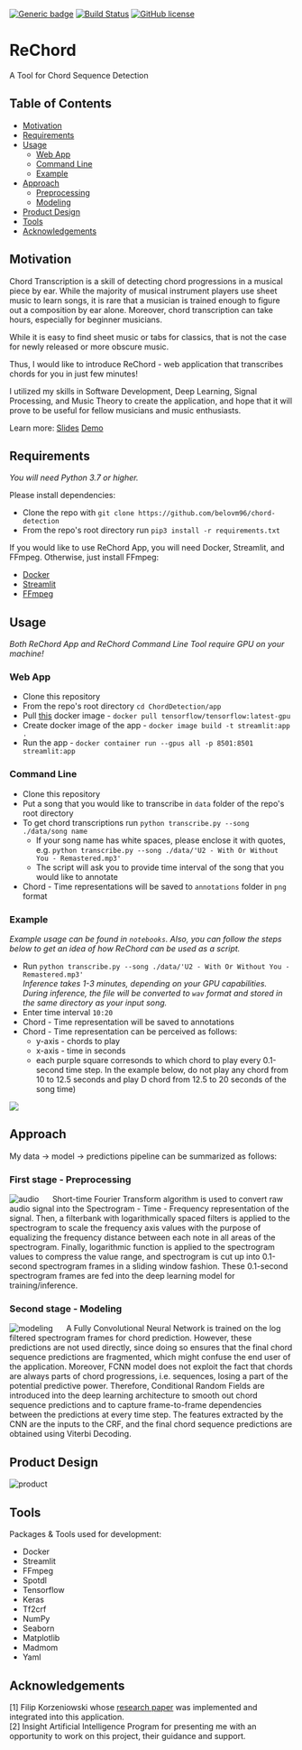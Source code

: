 [![Generic badge](https://img.shields.io/badge/Insight-Artificial%20Intelligence-lightgrey)](https://shields.io/)
[![Build Status](https://travis-ci.com/belovm96/chord-detection.svg?branch=master)](https://travis-ci.com/github/belovm96/chord-detection)
[![GitHub license](https://img.shields.io/github/license/belovm96/chord-detection)](https://github.com/belovm96/chord-detection/blob/master/LICENSE)
# ReChord
A Tool for Chord Sequence Detection

## Table of Contents  
- [Motivation](#Motivation)  
- [Requirements](#Requirements)  
- [Usage](#Usage)
    - [Web App](#web-app)
    - [Command Line](#command-line)
    - [Example](#Example)
- [Approach](#Approach)
    - [Preprocessing](#first-stage---preprocessing)
    - [Modeling](#second-stage---modeling)
- [Product Design](#product-design)
- [Tools](#Tools)
- [Acknowledgements](#Acknowledgements)


## Motivation
Chord Transcription is a skill of detecting chord progressions in a musical piece by ear. While the majority of musical instrument players use sheet music to learn songs, it is rare that a musician is trained enough to figure out a composition by ear alone. Moreover, chord transcription can take hours, especially for beginner musicians.

While it is easy to find sheet music or tabs for classics, that is not the case for newly released or more obscure music.

Thus, I would like to introduce ReChord - web application that transcribes chords for you in just few minutes! 

I utilized my skills in Software Development, Deep Learning, Signal Processing, and Music Theory to create the application, and hope that it will prove to be useful for fellow musicians and music enthusiasts.

Learn more: [Slides](https://docs.google.com/presentation/d/14M2gyLT41rfnpafnfzjeqVfVyiiaQKW5gx3dN0QmwBE/edit#slide=id.p)
[Demo](https://drive.google.com/file/d/1uvhqbAUlB80Brls5BFPFogwyL811ilBw/view?usp=sharing)

## Requirements
*You will need Python 3.7 or higher.*

Please install dependencies:
* Clone the repo with `git clone https://github.com/belovm96/chord-detection`
* From the repo's root directory run `pip3 install -r requirements.txt`


If you would like to use ReChord App, you will need Docker, Streamlit, and FFmpeg. Otherwise, just install FFmpeg:
* [Docker](https://docs.docker.com/get-docker/)
* [Streamlit](https://docs.streamlit.io/en/stable/installation.html)
* [FFmpeg](https://ffmpeg.org/download.html)


## Usage
*Both ReChord App and ReChord Command Line Tool require GPU on your machine!*
### Web App
  * Clone this repository
  * From the repo's root directory `cd ChordDetection/app`
  * Pull [this](https://hub.docker.com/layers/tensorflow/tensorflow/latest-gpu/images/sha256-37c7db66cc96481ac1ec43af2856ef65d3e664fd7f5df6b5e54855149f7f8594?context=explore) docker image - `docker pull tensorflow/tensorflow:latest-gpu`
  * Create docker image of the app - `docker image build -t streamlit:app . `
  * Run the app - `docker container run --gpus all -p 8501:8501 streamlit:app`
  
### Command Line
  * Clone this repository
  * Put a song that you would like to transcribe in `data` folder of the repo's root directory
  * To get chord transcriptions run `python transcribe.py --song ./data/song name`
    * If your song name has white spaces, please enclose it with quotes, e.g. `python transcribe.py --song ./data/'U2 - With Or Without You - Remastered.mp3'`
    * The script will ask you to provide time interval of the song that you would like to annotate
  * Chord - Time representations will be saved to `annotations` folder in `png` format
    
### Example
*Example usage can be found in `notebooks`. Also, you can follow the steps below to get an idea of how ReChord can be used as a script.*
  - Run `python transcribe.py --song ./data/'U2 - With Or Without You - Remastered.mp3'`\
  *Inference takes 1-3 minutes, depending on your GPU capabilities. During inference, the file will be converted to `wav` format and stored in the same directory as your input song.*
  - Enter time interval `10:20`
  - Chord - Time representation will be saved to annotations 
  - Chord - Time representation can be perceived as follows:
    - y-axis - chords to play
    - x-axis - time in seconds
    - each purple square corresonds to which chord to play every 0.1-second time step. In the example below, do not play any chord from 10 to 12.5 seconds and play D chord from 12.5 to 20 seconds of the song time) 

<p>
  <img src="https://github.com/belovm96/chord-detection/blob/master/annotations/U2%20-%20With%20or%20Without%20You%20-%20Interval%20-%2010-20.png" />
</p>
 

## Approach
My data &#8594; model &#8594; predictions pipeline can be summarized as follows:

### First stage - Preprocessing
![audio](/static/prep.png)
&nbsp;&nbsp;&nbsp;&nbsp; Short-time Fourier Transform algorithm is used to convert raw audio signal into the Spectrogram - Time - Frequency representation of the signal. Then, a filterbank with logarithmically spaced filters is applied to the spectrogram to scale the frequency axis values with the purpose of equalizing the frequency distance between each note in all areas of the spectrogram. Finally, logarithmic function is applied to the spectrogram values to compress the value range, and spectrogram is cut up into 0.1-second spectrogram frames in a sliding window fashion. These 0.1-second spectrogram frames are fed into the deep learning model for training/inference.

### Second stage - Modeling
![modeling](/static/modeling.png)
 &nbsp;&nbsp;&nbsp;&nbsp; A Fully Convolutional Neural Network is trained on the log filtered spectrogram frames for chord prediction. However, these predictions are not used directly, since doing so ensures that the final chord sequence predictions are fragmented, which might confuse the end user of the application. Moreover, FCNN model does not exploit the fact that chords are always parts of chord progressions, i.e. sequences, losing a part of the potential predictive power. Therefore, Conditional Random Fields are introduced into the deep learning architecture to smooth out chord sequence predictions and to capture frame-to-frame dependencies between the predictions at every time step. The features extracted by the CNN are the inputs to the CRF, and the final chord sequence predictions are obtained using Viterbi Decoding.

## Product Design
![product](/static/product.png)


## Tools
Packages & Tools used for development: 
* Docker
* Streamlit
* FFmpeg
* Spotdl
* Tensorflow
* Keras
* Tf2crf
* NumPy
* Seaborn
* Matplotlib
* Madmom
* Yaml

## Acknowledgements
[1] Filip Korzeniowski whose [research paper](https://arxiv.org/pdf/1612.05082.pdf) was implemented and integrated into this application. \
[2] Insight Artificial Intelligence Program for presenting me with an opportunity to work on this project, their guidance and support.


